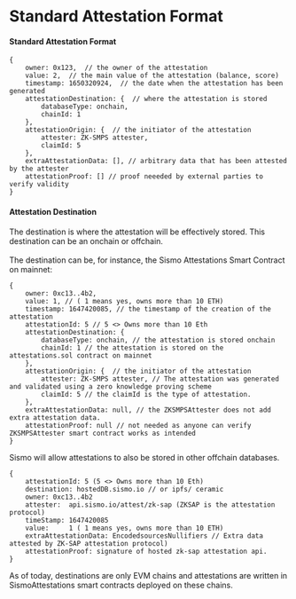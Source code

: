 # Standard Attestation Format

#### Standard Attestation Format

```
{
    owner: 0x123,  // the owner of the attestation
    value: 2,  // the main value of the attestation (balance, score)
    timestamp: 1650320924,  // the date when the attestation has been generated
    attestationDestination: {  // where the attestation is stored 
        databaseType: onchain,
        chainId: 1
    },
    attestationOrigin: {  // the initiator of the attestation
        attester: ZK-SMPS attester,
        claimId: 5 
    },
    extraAttestationData: [], // arbitrary data that has been attested by the attester
    attestationProof: [] // proof neeeded by external parties to verify validity
}
```

#### Attestation Destination

The destination is where the attestation will be effectively stored. This destination can be an onchain or offchain. \
\
The destination can be, for instance, the Sismo Attestations Smart Contract on mainnet:&#x20;

```
{
    owner: 0xc13..4b2,
    value: 1, // ( 1 means yes, owns more than 10 ETH)
    timestamp: 1647420085, // the timestamp of the creation of the attestation
    attestationId: 5 // 5 <> Owns more than 10 Eth
    attestationDestination: { 
        databaseType: onchain, // the attestation is stored onchain
        chainId: 1 // the attestation is stored on the attestations.sol contract on mainnet
    },
    attestationOrigin: {  // the initiator of the attestation
        attester: ZK-SMPS attester, // The attestation was generated and validated using a zero knowledge proving scheme
        claimId: 5 // the claimId is the type of attestation. 
    },
    extraAttestationData: null, // the ZKSMPSAttester does not add extra attestation data.
    attestationProof: null // not needed as anyone can verify ZKSMPSAttester smart contract works as intended
}
```

Sismo will allow attestations to also be stored in other offchain databases.

```
{
    attestationId: 5 (5 <> Owns more than 10 Eth)
    destination: hostedDB.sismo.io // or ipfs/ ceramic
    owner: 0xc13..4b2
    attester:  api.sismo.io/attest/zk-sap (ZKSAP is the attestation protocol)
    timeStamp: 1647420085 
    value:     1 ( 1 means yes, owns more than 10 ETH)
    extraAttestationData: EncodedsourcesNullifiers // Extra data attested by ZK-SAP attestation protocol)
    attestationProof: signature of hosted zk-sap attestation api.
}
```

As of today, destinations are only EVM chains and attestations are written in SismoAttestations smart contracts deployed on these chains.

